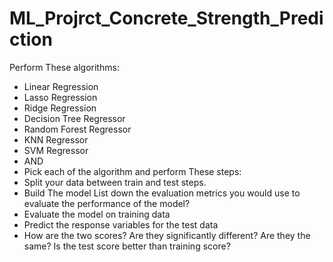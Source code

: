 # ML_Projrct_Concrete_Strength_Prediction
Perform These algorithms: 
- Linear Regression 
- Lasso Regression
- Ridge Regression
- Decision Tree Regressor
- Random Forest Regressor
- KNN Regressor
- SVM Regressor 
- AND 
- Pick each of the algorithm and perform These steps: 
- Split your data between train and test steps.  
- Build The model  List down the evaluation metrics you would use to evaluate the performance of  the model? 
- Evaluate the model on training data
- Predict the response variables for the test data  
- How are the two scores? Are they significantly different? Are they the same? Is  the test score better than training score?
